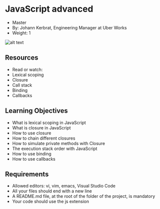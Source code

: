 # JavaScript advanced

 - Master
 - By: Johann Kerbrat, Engineering Manager at Uber Works
 - Weight: 1

![alt text](https://miro.medium.com/v2/resize:fit:1080/1*jSNHEWF38tm6cjornfgvPQ.jpeg)

## Resources

- Read or watch:
- Lexical scoping
- Closure
- Call stack
- Binding
- Callbacks

## Learning Objectives

- What is lexical scoping in JavaScript
- What is closure in JavaScript
- How to use closure
- How to chain different closures
- How to simulate private methods with Closure
- The execution stack order with JavaScript
- How to use binding
- How to use callbacks

## Requirements

- Allowed editors: vi, vim, emacs, Visual Studio Code
- All your files should end with a new line
- A README.md file, at the root of the folder of the project, is mandatory
- Your code should use the js extension
